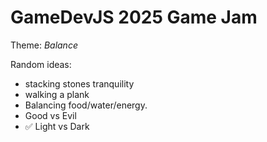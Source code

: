 # GameDevJS 2025 Game Jam

Theme: *Balance*

Random ideas:

- stacking stones tranquility
- walking a plank
- Balancing food/water/energy.
- Good vs Evil
- ✅ Light vs Dark
